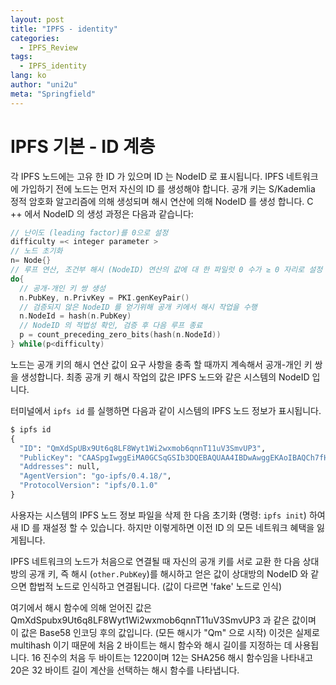 ```yaml
---
layout: post
title: "IPFS - identity"
categories:
  - IPFS_Review
tags:
  - IPFS_identity
lang: ko
author: "uni2u"
meta: "Springfield"
---
```


# IPFS 기본 - ID 계층

각 IPFS 노드에는 고유 한 ID 가 있으며 ID 는 NodeID 로 표시됩니다. IPFS 네트워크에 가입하기 전에 노드는 먼저 자신의 ID 를 생성해야 합니다. 공개 키는 S/Kademlia 정적 암호화 알고리즘에 의해 생성되며 해시 연산에 의해 NodeID 를 생성 합니다. C ++ 에서 NodeID 의 생성 과정은 다음과 같습니다:

``` c++
// 난이도 (leading factor)를 0으로 설정
difficulty =< integer parameter >
// 노드 초기화
n= Node{}
// 루프 연산, 조건부 해시 (NodeID) 연산의 값에 대 한 파일럿 0 수가 ≥ 0 자리로 설정 될 때까지
do{
  // 공개-개인 키 쌍 생성
  n.PubKey, n.PrivKey = PKI.genKeyPair() 
  // 검증되지 않은 NodeID 를 얻기위해 공개 키에서 해시 작업을 수행
  n.NodeId = hash(n.PubKey)
  // NodeID 의 적법성 확인, 검증 후 다음 루프 종료
  p = count_preceding_zero_bits(hash(n.NodeId))
} while(p<difficulty)
```

노드는 공개 키의 해시 연산 값이 요구 사항을 충족 할 때까지 계속해서 공개-개인 키 쌍을 생성합니다. 최종 공개 키 해시 작업의 값은 IPFS 노드와 같은 시스템의 NodeID 입니다.

터미널에서 `ipfs id` 를 실행하면 다음과 같이 시스템의 IPFS 노드 정보가 표시됩니다.

```protobuf
$ ipfs id
{
  "ID": "QmXdSpUBx9Ut6q8LF8Wyt1Wi2wxmob6qnnT11uV3SmvUP3",
  "PublicKey": "CAASpgIwggEiMA0GCSqGSIb3DQEBAQUAA4IBDwAwggEKAoIBAQCh7fHOV1X0LEsqxxlY+wRRuMGZ+E7sMAWXfMj8NLenv3KpIX8pHy0lk/H6VCCjKB+t4e2Rb+Px9Uwh2YjRlLaaMkBYN27COVBdtL9sH5ZW2BZ6x00Deg+gWoO0xs5rzadtk45vV44RzxYDuGCT0GW79WgTBUi0s1O00LE6p+wOrZdk6UGYjUEzL3nD6CRMPoQbVtV8WGBWFksoyM+bnlyyCcFhw0suN5Yf8OicwGIDznsjniSOrku9QpoFU1B96SKMmfqiXZC+KyzFfKp/U1lFmfp7wlYObUYpMkcWI0/bRzdursQGga7xXyKwQJ5ZGouSANt6cClTMnOUHGLCFzzNAgMBAAE=",
  "Addresses": null,
  "AgentVersion": "go-ipfs/0.4.18/",
  "ProtocolVersion": "ipfs/0.1.0"
}
```

사용자는 시스템의 IPFS 노드 정보 파일을 삭제 한 다음 초기화 (명령: `ipfs init`) 하여 새 ID 를 재설정 할 수 있습니다. 하지만 이렇게하면 이전 ID 의 모든 네트워크 혜택을 잃게됩니다.

IPFS 네트워크의 노드가 처음으로 연결될 때 자신의 공개 키를 서로 교환 한 다음 상대방의 공개 키, 즉 해시 (`other.PubKey`)를 해시하고 얻은 값이 상대방의 NodeID 와 같으면 합법적 노드로 인식하고 연결됩니다.  (값이 다르면 'fake' 노드로 인식)

여기에서 해시 함수에 의해 얻어진 값은 QmXdSpubx9Ut6q8LF8Wyt1Wi2wxmob6qnnT11uV3SmvUP3 과 같은 값이며 이 값은 Base58 인코딩 후의 값입니다. (모든 해시가 "Qm" 으로 시작)
이것은 실제로 multihash 이기 때문에 처음 2 바이트는 해시 함수와 해시 길이를 지정하는 데 사용됩니다. 16 진수의 처음 두 바이트는 1220이며 12는 SHA256 해시 함수임을 나타내고 20은 32 바이트 길이 계산을 선택하는 해시 함수를 나타냅니다.
